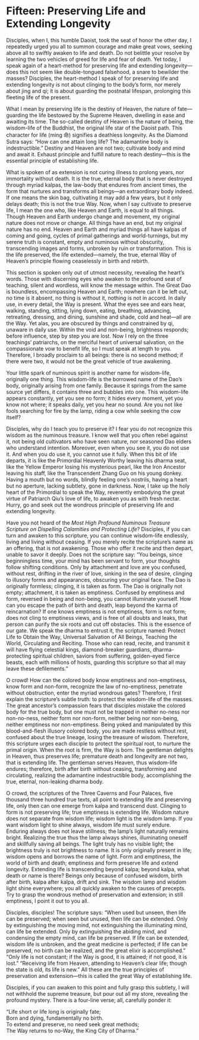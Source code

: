 # Fifteen: Preserving Life and Extending Longevity

Disciples, when I, this humble Daoist, took the seat of honor the other day, I repeatedly urged you all to summon courage and make great vows, seeking above all to swiftly awaken to life and death. Do not belittle your resolve by learning the two vehicles of greed for life and fear of death. Yet today, I speak again of a heart-method for preserving life and extending longevity—does this not seem like double-tongued falsehood, a snare to bewilder the masses? Disciples, the heart-method I speak of for preserving life and extending longevity is not about clinging to the body’s form, nor merely about jing and qi; it is about guarding the postnatal lifespan, prolonging this fleeting life of the present.

What I mean by preserving life is the destiny of Heaven, the nature of fate—guarding the life bestowed by the Supreme Heaven, dwelling in ease and awaiting its time. The so-called destiny of Heaven is the nature of being, the wisdom-life of the Buddhist, the original life star of the Daoist path. This character for life (ming 命) signifies a deathless longevity. As the Diamond Sutra says: “How can one attain long life? The adamantine body is indestructible.” Destiny and Heaven are not two; cultivate body and mind and await it. Exhaust principle and fulfill nature to reach destiny—this is the essential principle of establishing life.

What is spoken of as extension is not curing illness to prolong years, nor immortality without death. It is the true, eternal body that is never destroyed through myriad kalpas, the law-body that endures from ancient times, the form that nurtures and transforms all beings—an extraordinary body indeed. If one means the skin bag, cultivating it may add a few years, but it only delays death; this is not the true Way. Now, when I say cultivate to preserve life, I mean the one who, like Heaven and Earth, is equal to all things. Though Heaven and Earth undergo change and movement, my original nature does not move or change. All things have an end, but my original nature has no end. Heaven and Earth and myriad things all have kalpas of coming and going, cycles of primal gatherings and world-turnings, but my serene truth is constant, empty and numinous without obscurity, transcending images and forms, unbroken by ruin or transformation. This is the life preserved, the life extended—namely, the true, eternal Way of Heaven’s principle flowing ceaselessly in birth and rebirth.

This section is spoken only out of utmost necessity, revealing the heart’s words. Those with discerning eyes who awaken to the profound seat of teaching, silent and wordless, will know the message within. The Great Dao is boundless, encompassing Heaven and Earth; nowhere can it be left out, no time is it absent, no thing is without it, nothing is not in accord. In daily use, in every detail, the Way is present. What the eyes see and ears hear, walking, standing, sitting, lying down, eating, breathing, advancing, retreating, dressing, and dining, sunshine and shade, cold and heat—all are the Way. Yet alas, you are obscured by things and constrained by qi, unaware in daily use. Within the void and non-being, brightness responds; before influence, step by step you are lost. Now I rely on the three teachings’ patriarchs, on the merciful heart of universal salvation, on the compassionate vow to benefit life, so I must speak at length to you. Therefore, I broadly proclaim to all beings: there is no second method; if there were two, it would not be the great vehicle of true awakening.

Your little spark of numinous spirit is another name for wisdom-life, originally one thing. This wisdom-life is the borrowed name of the Dao’s body, originally arising from one family. Because it springs from the same source yet differs, it contains three and bubbles into one. This wisdom-life appears constantly, yet you see no form; it hides every moment, yet you know not where; it speaks daily, yet you hear no sound. Are you not like fools searching for fire by the lamp, riding a cow while seeking the cow itself?

Disciples, why do I teach you to preserve it? I fear you do not recognize this wisdom as the numinous treasure. I know well that you often rebel against it, not being old cultivators who have seen nature, nor seasoned Dao elders who understand intention. Moreover, even when you see it, you do not use it. And when you do use it, you cannot use it fully. When this bit of life departs, it is like the Primordial Heavenly Worthy leaving his dharma seat, like the Yellow Emperor losing his mysterious pearl, like the Iron Ancestor leaving his staff, like the Transcendent Zhang Guo on his young donkey. Having a mouth but no words, blindly feeling one’s nostrils, having a heart but no aperture, lacking subtlety, gone in darkness. Now, I take up the holy heart of the Primordial to speak the Way, reverently embodying the great virtue of Patriarch Qiu’s love of life, to awaken you as with fresh nectar. Hurry, go and seek out the wondrous principle of preserving life and extending longevity.

Have you not heard of the *Most High Profound Numinous Treasure Scripture on Dispelling Calamities and Protecting Life*? Disciples, if you can turn and awaken to this scripture, you can continue wisdom-life endlessly, living and living without ceasing. If you merely recite the scripture’s name as an offering, that is not awakening. Those who offer it recite and then depart, unable to savor it deeply. Does not the scripture say: “You beings, since beginningless time, your mind has been servant to form, your thoughts follow shifting conditions. Only by attachment and love are you confused, without rest, drifting in the river of love, sinking in the sea of desire, clinging to illusory forms and appearances, obscuring your original face. The Dao is originally formless; clinging, it is taken as form. The Dao is originally not empty; attachment, it is taken as emptiness. Confused by emptiness and form, reversed in being and non-being, you cannot illuminate yourself. How can you escape the path of birth and death, leap beyond the karma of reincarnation? If one knows emptiness is not emptiness, form is not form; does not cling to emptiness views, and is free of all doubts and leaks, that person can purify the six roots and cut off obstacles. This is the essence of our gate. We speak the dharma to entrust it, the scripture named: Protect Life to Obtain the Way, Universal Salvation of All Beings, Teaching the World, Circulating and Reciting. Those who can read, recite, and transmit it will have flying celestial kings, diamond-breaker guardians, dharma-protecting spiritual children, saviors from suffering, golden-eyed fierce beasts, each with millions of hosts, guarding this scripture so that all may leave these defilements.”

O crowd! How can the colored body know emptiness and non-emptiness, know form and non-form, recognize the law of no-emptiness, penetrate without obstruction, enter the myriad wondrous gates? Therefore, I first explain the scripture’s subtle truth: to protect the wisdom-life of the masses. The great ancestor’s compassion fears that disciples mistake the colored body for the true body, but one must not be trapped in neither no-ness nor non-no-ness, neither form nor non-form, neither being nor non-being, neither emptiness nor non-emptiness. Being yoked and manipulated by this blood-and-flesh illusory colored body, you are made restless without rest, confused about the true lineage, losing the treasure of wisdom. Therefore, this scripture urges each disciple to protect the spiritual root, to nurture the primal origin. When the root is firm, the Way is born. The gentleman delights in Heaven, thus preserves life; premature death and longevity are not two, that is extending life. The gentleman serves Heaven, thus wisdom-life endures; therefore, birth after birth without ceasing, transforming and circulating, realizing the adamantine indestructible body, accomplishing the true, eternal, non-leaking dharma body.

O crowd, the scriptures of the Three Caverns and Four Palaces, five thousand three hundred true texts, all point to extending life and preserving life, only then can one emerge from kalpa and transcend dust. Clinging to form is not preserving life; true emptiness is extending life. Wisdom nature does not separate from wisdom life; wisdom light is the wisdom lamp. If you want wisdom light to shine always, wisdom life must surely endure. Enduring always does not leave stillness; the lamp’s light naturally remains bright. Realizing the true thus the lamp always shines, illuminating oneself and skillfully saving all beings. The light truly has no visible light; the brightness truly is not brightness to name. It is only originally present in life; wisdom opens and borrows the name of light. Form and emptiness, the world of birth and death; emptiness and form preserve life and extend longevity. Extending life is transcending beyond kalpa; beyond kalpa, what death or name is there? Beings only because of confused wisdom, birth after birth, kalpa after kalpa, drift and sink. The wisdom lamp and wisdom light shine everywhere; you all quickly awaken to the causes of precepts. Try to grasp the wondrous method of preservation and extension; in still emptiness, I point it out to you all.

Disciples, disciples! The scripture says: “When used but unseen, then life can be preserved; when seen but unused, then life can be extended. Only by extinguishing the moving mind, not extinguishing the illuminating mind, can life be extended. Only by extinguishing the abiding mind, and condensing the empty mind, can life be preserved. If life can be extended, wisdom life is unbroken, and the great medicine is perfected; if life can be preserved, no birth can be realized, and the great elixir is accomplished.” “Only life is not constant; if the Way is good, it is attained; if not good, it is lost.” “Receiving life from Heaven, attending to Heaven’s clear life; though the state is old, its life is new.” All these are the true principles of preservation and extension—this is called the great Way of establishing life.

Disciples, if you can awaken to this point and fully grasp this subtlety, I will not withhold the supreme treasure, but pour out all my store, revealing the profound mystery. There is a four-line verse; all, carefully ponder it:

“Life short or life long is originally fate;  
Born and dying, fundamentally no birth.  
To extend and preserve, no need seek great methods;  
The Way returns to no-Way, the King City of Dharma.”